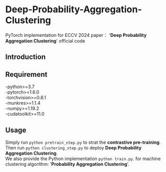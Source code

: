 # Deep-Probability-Aggregation-Clustering
PyTorch implementation for ECCV 2024 paper： '**Deep Probability Aggregation Clustering**' official code
## Introduction

## Requirement
-python>=3.7\
-pytorch>=1.6.0\
-torchvision>=0.8.1\
-munkres>=1.1.4\
-numpy>=1.19.2\
-cudatoolkit>=11.0

## Usage
Simply run `python pretrain_step.py` to strat the **contrastive pre-training**.\
Then run `python clustering_step.py` to deploy **Deep Probability Aggregation Clustering**.\
We also provide the Python implementation `python train.py`. for machine clustering algorithm: '**Probability Aggregation Clustering**'.

